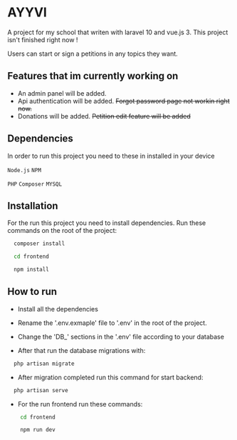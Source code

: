 
# AYYVI

A project for my school that writen with laravel 10 and vue.js 3. This project isn't finished right now !

Users can start or sign a petitions in any topics they want.



## Features that im currently working on

- An admin panel will be added.
- Api authentication will be added.
~~Forgot password page not workin right now.~~
- Donations will be added.
~~Petition edit feature will be added~~


  
## Dependencies

In order to run this project you need to these in installed in your device 

`Node.js`
`NPM`

`PHP`
`Composer` `MYSQL`

  
## Installation

For the run this project you need to install dependencies. Run these commands on the root of the project:

```bash 
  composer install
```
```bash 
  cd frontend
```
```bash 
  npm install
```
    
## How to run

- Install all the dependencies

- Rename the '.env.exmaple' file to '.env' in the root of the project.
- Change the 'DB_' sections in the '.env' file according to your database 
- After that run the database migrations with:

```bash
  php artisan migrate
```

- After migration completed run this command for start backend:

```bash
  php artisan serve
```

- For the run frontend run these commands:
```bash
    cd frontend
```
```bash
    npm run dev
```

  
